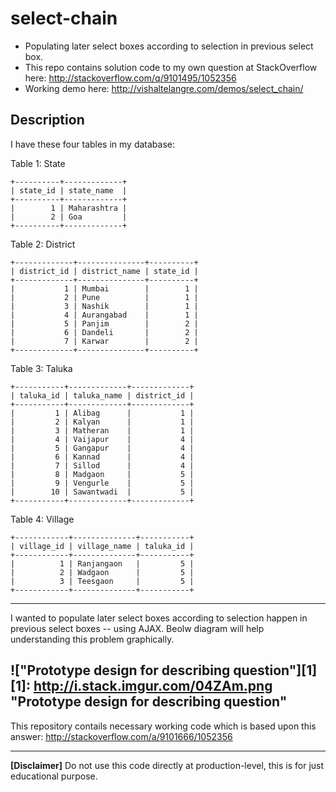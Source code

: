 select-chain
============

 - Populating later select boxes according to selection in previous select box.
 - This repo contains solution code to my own question at StackOverflow here: http://stackoverflow.com/q/9101495/1052356
 - Working demo here: http://vishaltelangre.com/demos/select_chain/

Description
-----------

I have these four tables in my database:

Table 1: State

    +----------+-------------+
    | state_id | state_name  |
    +----------+-------------+
    |        1 | Maharashtra |
    |        2 | Goa         |
    +----------+-------------+

Table 2: District

    +-------------+---------------+----------+
    | district_id | district_name | state_id |
    +-------------+---------------+----------+
    |           1 | Mumbai        |        1 |
    |           2 | Pune          |        1 |
    |           3 | Nashik        |        1 |
    |           4 | Aurangabad    |        1 |
    |           5 | Panjim        |        2 |
    |           6 | Dandeli       |        2 |
    |           7 | Karwar        |        2 |
    +-------------+---------------+----------+

Table 3: Taluka

    +-----------+-------------+-------------+
    | taluka_id | taluka_name | district_id |
    +-----------+-------------+-------------+
    |         1 | Alibag      |           1 |
    |         2 | Kalyan      |           1 |
    |         3 | Matheran    |           1 |
    |         4 | Vaijapur    |           4 |
    |         5 | Gangapur    |           4 |
    |         6 | Kannad      |           4 |
    |         7 | Sillod      |           4 |
    |         8 | Madgaon     |           5 |
    |         9 | Vengurle    |           5 |
    |        10 | Sawantwadi  |           5 |
    +-----------+-------------+-------------+

Table 4: Village

    +------------+--------------+-----------+
    | village_id | village_name | taluka_id |
    +------------+--------------+-----------+
    |          1 | Ranjangaon   |         5 |
    |          2 | Wadgaon      |         5 |
    |          3 | Teesgaon     |         5 |
    +------------+--------------+-----------+

---

I wanted to populate later select boxes according to selection happen in previous select boxes -- using AJAX.
Beolw diagram will help understanding this problem graphically.

!["Prototype design for describing question"][1]
  [1]: http://i.stack.imgur.com/04ZAm.png "Prototype design for describing question"
---

This repository contails necessary working code which is based upon this answer: http://stackoverflow.com/a/9101666/1052356

---
**[Disclaimer]** Do not use this code directly at production-level, this is for just educational purpose.